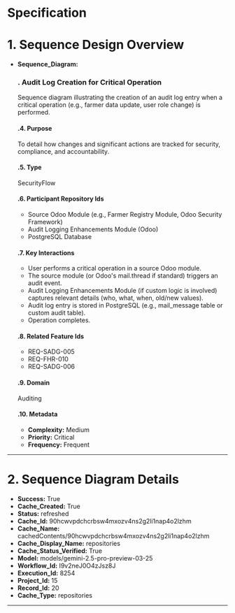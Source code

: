 # Specification

# 1. Sequence Design Overview

- **Sequence_Diagram:**
  ### . Audit Log Creation for Critical Operation
  Sequence diagram illustrating the creation of an audit log entry when a critical operation (e.g., farmer data update, user role change) is performed.

  #### .4. Purpose
  To detail how changes and significant actions are tracked for security, compliance, and accountability.

  #### .5. Type
  SecurityFlow

  #### .6. Participant Repository Ids
  
  - Source Odoo Module (e.g., Farmer Registry Module, Odoo Security Framework)
  - Audit Logging Enhancements Module (Odoo)
  - PostgreSQL Database
  
  #### .7. Key Interactions
  
  - User performs a critical operation in a source Odoo module.
  - The source module (or Odoo's mail.thread if standard) triggers an audit event.
  - Audit Logging Enhancements Module (if custom logic is involved) captures relevant details (who, what, when, old/new values).
  - Audit log entry is stored in PostgreSQL (e.g., mail_message table or custom audit table).
  - Operation completes.
  
  #### .8. Related Feature Ids
  
  - REQ-SADG-005
  - REQ-FHR-010
  - REQ-SADG-006
  
  #### .9. Domain
  Auditing

  #### .10. Metadata
  
  - **Complexity:** Medium
  - **Priority:** Critical
  - **Frequency:** Frequent
  


---

# 2. Sequence Diagram Details

- **Success:** True
- **Cache_Created:** True
- **Status:** refreshed
- **Cache_Id:** 90hcwvpdchcrbsw4mxozv4ns2g2li1nap4o2lzhm
- **Cache_Name:** cachedContents/90hcwvpdchcrbsw4mxozv4ns2g2li1nap4o2lzhm
- **Cache_Display_Name:** repositories
- **Cache_Status_Verified:** True
- **Model:** models/gemini-2.5-pro-preview-03-25
- **Workflow_Id:** I9v2neJ0O4zJsz8J
- **Execution_Id:** 8254
- **Project_Id:** 15
- **Record_Id:** 20
- **Cache_Type:** repositories


---

